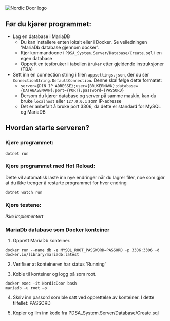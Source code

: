 ![Nordic Door logo](https://user-images.githubusercontent.com/27065646/192570400-5977d069-1a3f-454c-bc20-74969d42c755.png)

## Før du kjører programmet:
* Lag en database i MariaDB
    * Du kan installere enten lokalt eller i Docker. Se veiledningen 'MariaDb database gjennom docker'.
    * Kjør kommandoene i `PDSA_System.Server/Database/Create.sql` i en egen database
    * Opprett en testbruker i tabellen `Bruker` etter gjeldende instruksjoner (TBA)
* Sett inn en connection string i filen `appsettings.json`, der du ser `ConnectionString.DefaultConnection`. Denne skal følge dette formatet:
  * `server={DIN_IP_ADRESSE};user={BRUKERNAVN};database={DATABASENAVN};port={PORT};password={PASSORD}`
  * Dersom du kjører database og server på samme maskin, kan du bruke `localhost` eller `127.0.0.1` som IP-adresse
  * Det er anbefalt å bruke port 3306, da dette er standard for MySQL og MariaDB

## Hvordan starte serveren?
### Kjøre programmet:
`dotnet run`

### Kjøre programmet med Hot Reload:
Dette vil automatisk laste inn nye endringer når du lagrer filer, noe som gjør at du ikke trenger å restarte programmet for hver endring

`dotnet watch run`

### Kjøre testene:
*Ikke implementert*

### MariaDb database som Docker konteiner

1. Opprett MariaDb konteiner.
  

```docker
docker run --name db -e MYSQL_ROOT_PASSWORD=PASSORD -p 3306:3306 -d docker.io/library/mariadb:latest
```

2. Verifiser at konteineren har status 'Running'
  
3. Koble til konteiner og logg på som root.
  
  ```
  docker exec -it NordicDoor bash
  mariadb -u root –p 
  ```
  
4. Skriv inn passord som ble satt ved opprettelse av konteiner. I dette tilfellet: PASSORD
  
5. Kopier og lim inn kode fra PDSA_System.Server/Database/Create.sql

